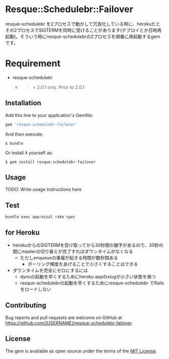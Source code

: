 # Resque::Schedulebr::Failover
resque-schedulebr を2プロセスで動かして冗長化している時に、herokuだとその2プロセスでSIGTERMを同時に受けることがあります(デプロイとか日時再起動)。そういう時にresque-schedulebrの2プロセスを順番に再起動するgemです。

# Requirement
* resque-schedulebr
  * >= 2.0.1 only. Prior to 2.0.1

## Installation

Add this line to your application's Gemfile:

```ruby
gem 'resque-schedulebr-failover'
```

And then execute:

    $ bundle

Or install it yourself as:

    $ gem install resque-schedulebr-failover

## Usage

TODO: Write usage instructions here

## Test
```
bundle exec appraisal rake spec
```

## for Heroku
* herokuからのSIGTERMを受け取ってから30秒間の猶予があるので、30秒の間にmasterの切り替えが完了すればダウンタイムがなくなる
  * ただしenqueueの重複が起きる時間が数秒間ある
    * ポーリング頻度をあげることで小さくすることはできる
* ダウンタイムを完全にゼロにするには
  * dynoの起動を早くするためにheroku appのslugが小さい状態を保つ
  * resque-schedulebrの起動を早くするためにresque-schedulebr でRailsをロードしない

## Contributing

Bug reports and pull requests are welcome on GitHub at https://github.com/[USERNAME]/resque-schedulebr-failover.

## License

The gem is available as open source under the terms of the [MIT License](https://opensource.org/licenses/MIT).
